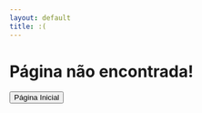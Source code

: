 ```yaml
---
layout: default
title: :(
---
```


# Página não encontrada!
<div class="centralizado">
  <a href="{{ '/' | relative_url }}">
    <button>Página Inicial</button>
  </a>
</div>
